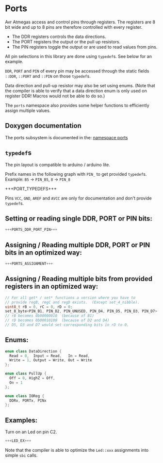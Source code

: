 # Ports

Avr Atmegas access and control pins through registers. The registers
are 8 bit wide and up to 8 pins are therefore controlled with every
register.

- The DDR registers controls the data directions.
- The PORT registers the output or the pull up resistors.
- The PIN registers toggle the output or are used to read values from pins.


All pin selections in this library are done using `typedef`s.  See below
for an example.

`DDR`, `PORT` and `PIN` of every pin may be accessed through the static
fields `::DDR`, `::PORT` and `::PIN` on those `typedef`s.

Data direction and pull-up resistor may also be set using enums.  (Note that
the compiler is able to verify that a data direction enum is only used on
register DDR!  Macros would not be able to do so.)

The `ports` namespace also provides some helper functions to
efficiently assign multiple values.


## Doxygen documentation

The ports subsystem is documented in the:
[namespace ports](http://close2.github.io/alibvr/doxygen/html/d4/d49/namespaceports.html)


## `typedef`s

The pin layout is compatible to arduino / arduino lite.

Prefix names in the following graph with `PIN_` to get
provided `typedef`s.  Example: `B5` → `PIN_B5`, `8` → `PIN_8`

+++PORT_TYPEDEFS+++

Pins `VCC`, `GND`, `AREF` and `AVCC` are only for documentation
and don't provide `typedef`s.


## Setting or reading single DDR, PORT or PIN bits:

```C++
+++PORTS_DDR_PORT_PIN+++
```


## Assigning / Reading multiple DDR, PORT or PIN bits in an optimized way:

```C++
+++PORTS_ASSIGNMENT+++
```


## Assigning / Reading multiple bits from provided registers in an optimized way:

```C++
// For all get* / set* functions a version where you have to
// provide regB, regC and regD exists.  (Except set_4_nibble).
uint8_t rB = 0, rC = 0, rD = 0;
set_8_byte<PIN_B1, PIN_D2, PIN_UNUSED, PIN_D4, PIN_D5, PIN_D3, PIN_D7>(rB, rC, rD, 0b11110000);
// rB becomes 0b00000010  (because of B1)
// rD becomes 0b00010100  (because of D2 and D4)
// D5, D3 and D7 would set corresponding bits in rD to 0.
```


## Enums:

```C++
enum class DataDirection {
  Read = 0,  Input = Read,   In = Read,
  Write = 1, Output = Write, Out = Write
};
```

```C++
enum class PullUp {
  Off = 0, HighZ = Off,
  On = 1
};
```

```C++
enum class IOReg {
  DDRx, PORTx, PINx
};
```


## Examples:

Turn on an Led on pin C2.

```C++
+++LED_EX+++
```

Note that the compiler is able to optimize the `Led::xxx` assignments
into simple `sbi` calls.
